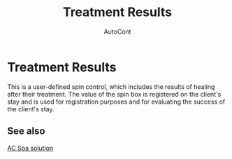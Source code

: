 ﻿---
    title: "Treatment Results"
    author: AutoCont
    ms.date: 04/30/2018
    ms.topic: article
    ms.prod: dynamics-nav-2017
    ms.contentlocale: en
    ms.lasthandoff: 04/30/2018
---

# Treatment Results

This is a user-defined spin control, which includes the results of healing after their treatment. The value of the spin box is registered on the client's stay and is used for registration purposes and for evaluating the success of the client's stay. 


## <a name="see-also"></a>See also
[AC Spa solution](ac-spa-solution.md)